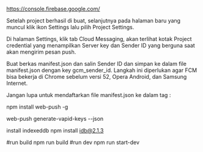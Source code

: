  https://console.firebase.google.com/

 Setelah project berhasil di buat, selanjutnya pada halaman baru yang muncul klik ikon Settings lalu pilih Project Settings.

 Di halaman Settings, klik tab Cloud Messaging, akan terlihat kotak Project credential yang menampilkan Server key dan Sender ID yang berguna saat akan mengirim pesan push.

 Buat berkas manifest.json dan salin Sender ID dan simpan ke dalam file manifest.json dengan key gcm_sender_id. Langkah ini diperlukan agar FCM bisa bekerja di Chrome sebelum versi 52, Opera Android, dan Samsung Internet.

 Jangan lupa untuk mendaftarkan file manifest.json ke dalam tag <head>:
 <link rel="manifest" href="/manifest.json">

npm install web-push -g

web-push generate-vapid-keys --json

install indexeddb
npm install idb@2.1.3

#run build
npm run build
#run dev
npm run start-dev
